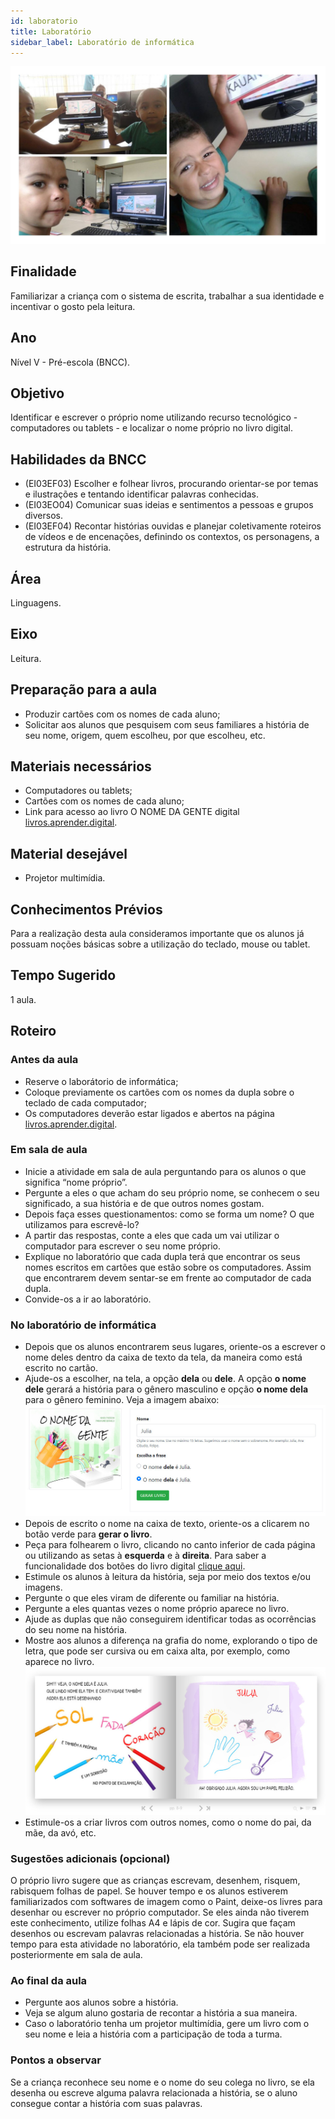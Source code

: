```yaml
---
id: laboratorio
title: Laboratório
sidebar_label: Laboratório de informática
---
```

![plano de aula usando o livro digital o nome da gente no laboratório de informática](./assets/plano-de-aula-laboratorio-o-nome-da-gente.jpg)
## Finalidade
Familiarizar a criança com o sistema de escrita, trabalhar a sua identidade e incentivar o gosto pela leitura.

## Ano
Nível V - Pré-escola (BNCC).

## Objetivo
Identificar e escrever o próprio nome utilizando recurso tecnológico - computadores ou tablets - e localizar o nome próprio no livro digital.

## Habilidades da BNCC
* (EI03EF03) Escolher e folhear livros, procurando orientar-se por temas e ilustrações e tentando identificar palavras conhecidas.
* (EI03EO04) Comunicar suas ideias e sentimentos a pessoas e grupos diversos.
* (EI03EF04) Recontar histórias ouvidas e planejar coletivamente roteiros de vídeos e de encenações, definindo os contextos, os personagens, a estrutura da história.

## Área
Linguagens.

## Eixo
Leitura.

## Preparação para a aula
* Produzir cartões com os nomes de cada aluno;
* Solicitar aos alunos que pesquisem com seus familiares a história de seu nome, origem, quem escolheu, por que escolheu, etc.

## Materiais necessários
* Computadores ou tablets;
* Cartões com os nomes de cada aluno;
* Link para acesso ao livro O NOME DA GENTE digital [livros.aprender.digital](https://livros.aprender.digital/).

## Material desejável
* Projetor multimídia.

## Conhecimentos Prévios
Para a realização desta aula consideramos importante que os alunos já possuam noções básicas sobre a utilização do teclado, mouse ou tablet.

## Tempo Sugerido
1 aula.

## Roteiro

### Antes da aula
* Reserve o laborátorio de informática;
* Coloque previamente os cartões com os nomes da dupla sobre o teclado de cada computador;
* Os computadores deverão estar ligados e abertos na página [livros.aprender.digital](https://livros.aprender.digital/).

### Em sala de aula
* Inicie a atividade em sala de aula perguntando para os alunos o que significa “nome próprio”.
* Pergunte a eles o que acham do seu próprio nome, se conhecem o seu significado, a sua história e de que outros nomes gostam.
* Depois faça esses questionamentos: como se forma um nome? O que utilizamos para escrevê-lo?
* A partir das respostas, conte a eles que cada um vai utilizar o computador para escrever o seu nome próprio.
* Explique no laboratório que cada dupla terá que encontrar os seus nomes escritos em cartões que estão sobre os computadores. Assim que encontrarem devem sentar-se em frente ao computador de cada dupla.
* Convide-os a ir ao laboratório.

### No laboratório de informática
* Depois que os alunos encontrarem seus lugares, oriente-os a escrever o nome deles dentro da caixa de texto da tela, da maneira como está escrito no cartão.
* Ajude-os a escolher, na tela, a opção **dela** ou **dele**. A opção **o nome dele** gerará a história para o gênero masculino e opção **o nome dela** para o gênero feminino. Veja a imagem abaixo: ![página inicial para geração do livro digital o nome da gente](./assets/pagina-inicia-o-nome-da-gente.jpg)
* Depois de escrito o nome na caixa de texto, oriente-os a clicarem no botão verde para **gerar o livro**.
* Peça para folhearem o livro, clicando no canto inferior de cada página ou utilizando as setas à **esquerda** e à **direita**. Para saber a funcionalidade dos botões do livro digital [clique aqui](../versaodigital#navegação-do-livro).
* Estimule os alunos à leitura da história, seja por meio dos textos e/ou imagens.
* Pergunte o que eles viram de diferente ou familiar na história.
* Pergunte a eles quantas vezes o nome próprio aparece no livro.
* Ajude as duplas que não conseguirem identificar todas as ocorrências do seu nome na história.
* Mostre aos alunos a diferença na grafia do nome, explorando o tipo de letra, que pode ser cursiva ou em caixa alta, por exemplo, como aparece no livro. ![livro o nome da gente personalizado para julia](./assets/o-nome-da-gente-personalizado-julia.jpg)
* Estimule-os a criar livros com outros nomes, como o nome do pai, da mãe, da avó, etc.

### Sugestões adicionais (opcional)
O próprio livro sugere que as crianças escrevam, desenhem, risquem, rabisquem folhas de papel. Se houver tempo e os alunos estiverem familiarizados com softwares de imagem como o Paint, deixe-os livres para desenhar ou escrever no próprio computador. Se eles ainda não tiverem este conhecimento, utilize folhas A4 e lápis de cor. Sugira que façam desenhos ou escrevam palavras relacionadas a história. Se não houver tempo para esta atividade no laboratório, ela também pode ser realizada posteriormente em sala de aula.

### Ao final da aula
* Pergunte aos alunos sobre a história.
* Veja se algum aluno gostaria de recontar a história a sua maneira.
* Caso o laboratório tenha um projetor multimídia, gere um livro com o seu nome e leia a história com a participação de toda a turma.

### Pontos a observar
Se a criança reconhece seu nome e o nome do seu colega no livro, se ela desenha ou escreve alguma palavra relacionada a história, se o aluno consegue contar a história com suas palavras.